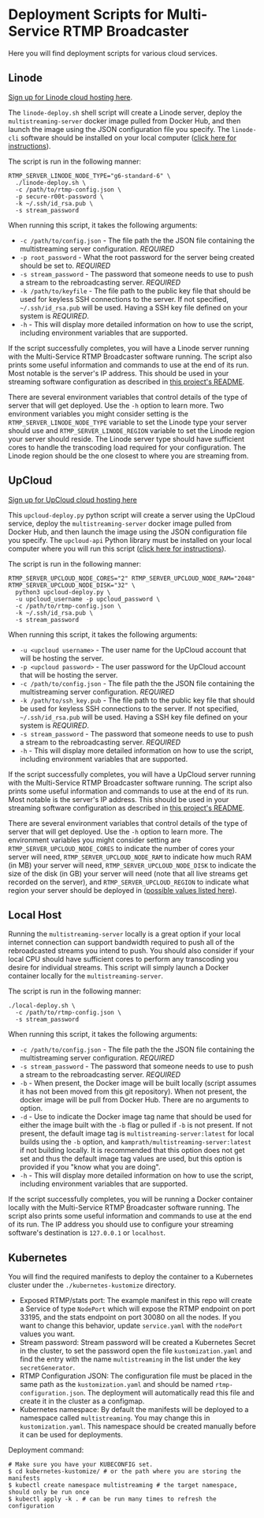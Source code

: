 # Deployment Scripts for Multi-Service RTMP Broadcaster
Here you will find deployment scripts for various cloud services.
## Linode
[Sign up for Linode cloud hosting here](https://www.linode.com/?r=37246e0d6a6198293308e698647804fbfe02845e).

The `linode-deploy.sh` shell script will create a Linode server, deploy the `multistreaming-server` docker image pulled from Docker Hub, and then launch the image using the JSON configuration file you specify. The `linode-cli` software should be installed on your local computer ([click here for instructions](https://www.linode.com/docs/platform/api/linode-cli/)).

The script is run in the following manner:
```
RTMP_SERVER_LINODE_NODE_TYPE="g6-standard-6" \
  ./linode-deploy.sh \
  -c /path/to/rtmp-config.json \
  -p secure-r00t-password \
  -k ~/.ssh/id_rsa.pub \
  -s stream_password
```

When running this script, it takes the following arguments:
* `-c /path/to/config.json` - The file path the the JSON file containing the multistreaming server configuration. _REQUIRED_
* `-p root_password` - What the root password for the server being created should be set to. _REQUIRED_
* `-s stream_password` - The password that someone needs to use to push a stream to the rebroadcasting server. _REQUIRED_
* `-k /path/to/keyfile` - The file path to the public key file that should be used for keyless SSH connections to the server. If not specified, `~/.ssh/id_rsa.pub` will be used. Having a SSH key file defined on your system is _REQUIRED_.
* `-h` - This will display more detailed information on how to use the script, including environment variables that are supported.

If the script successfully completes, you will have a Linode server running with the Multi-Service RTMP Broadcaster software running. The script also prints some useful information and commands to use at the end of its run. Most notable is the server's IP address. This should be used in your streaming software configuration as described in [this project's README](https://github.com/michaelkamprath/multi-service-rtmp-broadcaster/blob/master/README.md).

There are several environment variables that control details of the type of server that will get deployed. Use the `-h` option to learn more. Two environment variables you might consider setting is the `RTMP_SERVER_LINODE_NODE_TYPE` variable to set the Linode type your server should use and `RTMP_SERVER_LINODE_REGION` variable to set the Linode region your server should reside. The Linode server type should have sufficient cores to handle the transcoding load required for your configuration. The Linode region should be the one closest to where you are streaming from.

## UpCloud
[Sign up for UpCloud cloud hosting here](https://upcloud.com/signup/?promo=A2CVWA)

This `upcloud-deploy.py` python script will create a server using the UpCloud service, deploy the `multistreaming-server` docker image pulled from Docker Hub, and then launch the image using the JSON configuration file you specify. The `upcloud-api` Python library must be installed on your local computer where you will run this script ([click here for instructions](https://github.com/UpCloudLtd/upcloud-python-api)).

The script is run in the following manner:
```
RTMP_SERVER_UPCLOUD_NODE_CORES="2" RTMP_SERVER_UPCLOUD_NODE_RAM="2048" RTMP_SERVER_UPCLOUD_NODE_DISK="32" \
  python3 upcloud-deploy.py \
  -u upcloud_username -p upcloud_password \
  -c /path/to/rtmp-config.json \
  -k ~/.ssh/id_rsa.pub \
  -s stream_password
```
When running this script, it takes the following arguments:
* `-u <upcloud username>` - The user name for the UpCloud account that will be hosting the server.
* `-p <upcloud password>` - The user password for the UpCloud account that will be hosting the server.
* `-c /path/to/config.json` - The file path the the JSON file containing the multistreaming server configuration. _REQUIRED_
* `-k /path/to/ssh_key.pub` - The file path to the public key file that should be used for keyless SSH connections to the server. If not specified, `~/.ssh/id_rsa.pub` will be used. Having a SSH key file defined on your system is _REQUIRED_.
* `-s stream_password` - The password that someone needs to use to push a stream to the rebroadcasting server. _REQUIRED_
* `-h` - This will display more detailed information on how to use the script, including environment variables that are supported.

If the script successfully completes, you will have a UpCloud server running with the Multi-Service RTMP Broadcaster software running. The script also prints some useful information and commands to use at the end of its run. Most notable is the server's IP address. This should be used in your streaming software configuration as described in [this project's README](https://github.com/michaelkamprath/multi-service-rtmp-broadcaster/blob/master/README.md).

There are several environment variables that control details of the type of server that will get deployed. Use the `-h` option to learn more. The environment variables you might consider setting are `RTMP_SERVER_UPCLOUD_NODE_CORES` to indicate the number of cores your server will need, `RTMP_SERVER_UPCLOUD_NODE_RAM` to indicate how much RAM (in MB) your server will need, `RTMP_SERVER_UPCLOUD_NODE_DISK` to indicate the size of the disk (in GB) your server will need (note that all live streams get recorded on the server), and `RTMP_SERVER_UPCLOUD_REGION` to indicate what region your server should be deployed in ([possible values listed here](https://github.com/UpCloudLtd/upcloud-python-api/blob/master/upcloud_api/constants.py#L7)).

## Local Host

Running the `multistreaming-server` locally is a great option if your local internet connection can support bandwidth required to push all of the rebroadcasted streams you intend to push. You should also consider if your local CPU should have sufficient cores to perform any transcoding you desire for individual streams. This script will simply launch a Docker container locally for the `multistreaming-server`.

The script is run in the following manner:
```
./local-deploy.sh \
  -c /path/to/rtmp-config.json \
  -s stream_password
```

When running this script, it takes the following arguments:
* `-c /path/to/config.json` - The file path the the JSON file containing the multistreaming server configuration. _REQUIRED_
* `-s stream_password` - The password that someone needs to use to push a stream to the rebroadcasting server. _REQUIRED_
* `-b` - When present, the Docker image will be built locally (script assumes it has not been moved from this git repository). When not present, the docker image will be pull from Docker Hub. There are no arguments to option.
* `-d` - Use to indicate the Docker image tag name that should be used for either the image built with the `-b` flag or pulled if `-b` is not present. If not present, the default image tag is `multistreaming-server:latest` for local builds using the `-b` option, and `kamprath/multistreaming-server:latest` if not building locally. It is recommended that this option does not get set and thus the default image tag values are used, but this option is provided if you "know what you are doing".
* `-h` - This will display more detailed information on how to use the script, including environment variables that are supported.

If the script successfully completes, you will be running a Docker container locally with the Multi-Service RTMP Broadcaster software running. The script also prints some useful information and commands to use at the end of its run. The IP address you should use to configure your streaming software's destination is `127.0.0.1` or `localhost`.

## Kubernetes

You will find the required manifests to deploy the container to a Kubernetes cluster under the `./kubernetes-kustomize` directory. 

* Exposed RTMP/stats port: The example manifest in this repo will create a Service of type `NodePort` which will expose the RTMP endpoint on port 33195, and the stats endpoint on port 30080 on all the nodes. If you want to change this behavior, update `service.yaml` with the `nodePort` values you want.
* Stream password: Stream password will be created a Kubernetes Secret in the cluster, to set the password open the file `kustomization.yaml` and find the entry with the name `multistreaming` in the list under the key `secretGenerator`. 
* RTMP Configuration JSON: The configuration file must be placed in the same path as the `kustomization.yaml` and should be named `rtmp-configuration.json`. The deployment will automatically read this file and create it in the cluster as a configmap.
* Kubernetes namespace: By default the manifests will be deployed to a namespace called `multistreaming`. You may change this in `kustomization.yaml`. This namespace should be created manually before it can be used for deployments.

Deployment command:
```
# Make sure you have your KUBECONFIG set.
$ cd kubernetes-kustomize/ # or the path where you are storing the manifests
$ kubectl create namespace multistreaming # the target namespace, should only be run once 
$ kubectl apply -k . # can be run many times to refresh the configuration
```